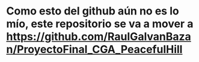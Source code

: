 # Como esto del github aún no es lo mío, este repositorio se va a mover a https://github.com/RaulGalvanBazan/ProyectoFinal_CGA_PeacefulHill
